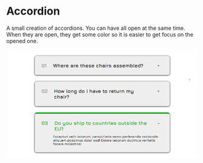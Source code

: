 # Accordion

A small creation of accordions. You can have all open at the same time. When they are open, they get some color so it is easier to get focus on the opened one.

![Förhandsbild](./screenshotProject.png)